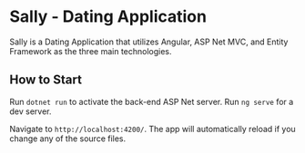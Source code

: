 # Sally - Dating Application

Sally is a Dating Application that utilizes Angular, ASP Net MVC, and Entity Framework as the three main technologies.

## How to Start

Run `dotnet run` to activate the back-end ASP Net server. Run `ng serve` for a dev server.

Navigate to `http://localhost:4200/`. The app will automatically reload if you change any of the source files.
